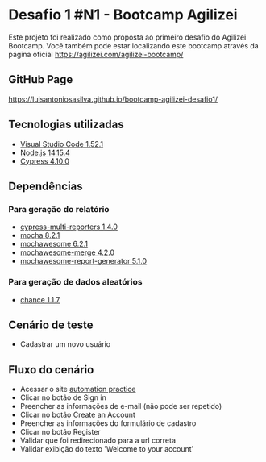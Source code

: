 ﻿# Desafio 1 #N1 - Bootcamp Agilizei
Este projeto foi realizado como proposta ao primeiro desafio do Agilizei Bootcamp.
Você também pode estar localizando este bootcamp através da página oficial https://agilizei.com/agilizei-bootcamp/

## GitHub Page

https://luisantoniosasilva.github.io/bootcamp-agilizei-desafio1/

## Tecnologias utilizadas
 - [Visual Studio Code 1.52.1](https://code.visualstudio.com)
 - [Node.js 14.15.4](https://nodejs.org/en/)
 - [Cypress 4.10.0](https://www.cypress.io)

## Dependências

### Para geração do relatório
 - [cypress-multi-reporters 1.4.0](https://www.npmjs.com/package/cypress-multi-reporters)
 - [mocha 8.2.1](https://www.npmjs.com/package/mocha)
 - [mochawesome 6.2.1](https://www.npmjs.com/package/mochawesome?activeTab=versions)
 - [mochawesome-merge 4.2.0](https://www.npmjs.com/package/mochawesome-merge)
 - [mochawesome-report-generator 5.1.0](https://www.npmjs.com/package/mochawesome-report-generator)
### Para geração de dados aleatórios
 - [chance 1.1.7](https://www.npmjs.com/package/chance)

## Cenário de teste
- Cadastrar um novo usuário

## Fluxo do cenário

- Acessar o site [automation practice](http://automationpractice.com)
- Clicar no botão de Sign in
- Preencher as informações de e-mail (não pode ser repetido)
- Clicar no botão Create an Account
- Preencher as informações do formulário de cadastro
- Clicar no botão Register
- Validar que foi redirecionado para a url correta
- Validar exibição do texto 'Welcome to your account'